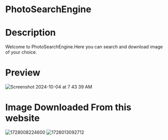# PhotoSearchEngine

<h1>Description</h1>

<p>Welcome to PhotoSearchEngine.Here you can search and download image of your choice.</p>

<h1>Preview</h1>





![Screenshot 2024-10-04 at 7 43 39 AM](https://github.com/user-attachments/assets/7a20a89e-7edc-44e9-820e-d7e4d088df72)


<h1>Image Downloaded From this website</h1>

![1728008224600](https://github.com/user-attachments/assets/f6bf2502-f071-42ad-8194-af40eceed829) ![1728013092712](https://github.com/user-attachments/assets/02a84743-1516-4f95-8db9-8867acfbf8c7)


